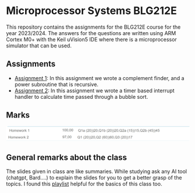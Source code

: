 # Microprocessor Systems BLG212E

This repository contains the assignments for the BLG212E course for the year 2023/2024. The answers for the questions are written using ARM Cortex M0+ with the Keil uVision5 IDE where there is a microprocessor simulator that can be used.
## Assignments

- [Assignment 1](./assignment_1): In this assignment we wrote a complement finder, and a power subroutine that is recursive.
- [Assignment 2](./assignment_2): In this assignment we wrote a timer based interrupt handler to calculate time passed through a bubble sort.

## Marks

![Marks](./Marks.jpg)

## General remarks about the class

The slides given in class are like summaries. While studying ask any AI tool (chatgpt, Bard....) to explain the slides for you to get a better grasp of the topics. I found this [playlist](https://www.youtube.com/watch?v=w35mevvdQbI&list=PLvkMefp2ClcYfqKImpN2CWRzgO5kt4f6o) helpful for the basics of this class too.
